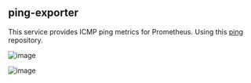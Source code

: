 ## ping-exporter

This service provides ICMP ping metrics for Prometheus. Using this [ping](https://github.com/cerebnismus/ping) repository.

![image](https://github.com/cerebnismus/ping-exporter/assets/11842029/c831f190-2334-4296-b034-6e148e87d56d)

![image](https://github.com/cerebnismus/ping-exporter/assets/11842029/67715707-d95e-4c48-b4be-a52330fbb0f5)
